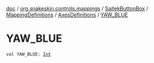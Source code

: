 [doc](../../../../index.md) / [org.snakeskin.controls.mappings](../../../index.md) / [SaitekButtonBox](../../index.md) / [MappingDefinitions](../index.md) / [AxesDefinitions](index.md) / [YAW_BLUE](./-y-a-w_-b-l-u-e.md)

# YAW_BLUE

`val YAW_BLUE: `[`Int`](https://kotlinlang.org/api/latest/jvm/stdlib/kotlin/-int/index.html)